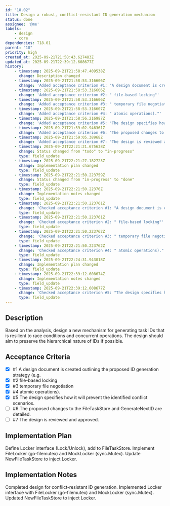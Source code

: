 ```yaml
---
id: "18.02"
title: Design a robust, conflict-resistant ID generation mechanism
status: done
assignee: '@me'
labels:
    - design
    - core
dependencies: T18.01
parent: "18"
priority: high
created_at: 2025-09-21T21:58:43.627483Z
updated_at: 2025-09-21T22:39:12.608677Z
history:
    - timestamp: 2025-09-21T21:58:47.409538Z
      change: Description changed
    - timestamp: 2025-09-21T21:58:53.316606Z
      change: 'Added acceptance criterion #1: "A design document is created outlining the proposed ID generation strategy (e.g."'
    - timestamp: 2025-09-21T21:58:53.316606Z
      change: 'Added acceptance criterion #2: " file-based locking"'
    - timestamp: 2025-09-21T21:58:53.316606Z
      change: 'Added acceptance criterion #3: " temporary file negotiation"'
    - timestamp: 2025-09-21T21:58:53.316607Z
      change: 'Added acceptance criterion #4: " atomic operations)."'
    - timestamp: 2025-09-21T21:58:56.216987Z
      change: 'Added acceptance criterion #5: "The design specifies how it will prevent the identified conflict scenarios."'
    - timestamp: 2025-09-21T21:59:02.946361Z
      change: 'Added acceptance criterion #6: "The proposed changes to the FileTaskStore and GenerateNextID are detailed."'
    - timestamp: 2025-09-21T21:59:05.38968Z
      change: 'Added acceptance criterion #7: "The design is reviewed and approved."'
    - timestamp: 2025-09-21T22:21:21.675638Z
      change: Status changed from "todo" to "in-progress"
      type: field_update
    - timestamp: 2025-09-21T22:21:27.182723Z
      change: Implementation plan changed
      type: field_update
    - timestamp: 2025-09-21T22:21:50.223759Z
      change: Status changed from "in-progress" to "done"
      type: field_update
    - timestamp: 2025-09-21T22:21:50.22376Z
      change: Implementation notes changed
      type: field_update
    - timestamp: 2025-09-21T22:21:50.223761Z
      change: 'Checked acceptance criterion #1: "A design document is created outlining the proposed ID generation strategy (e.g."'
      type: field_update
    - timestamp: 2025-09-21T22:21:50.223761Z
      change: 'Checked acceptance criterion #2: " file-based locking"'
      type: field_update
    - timestamp: 2025-09-21T22:21:50.223762Z
      change: 'Checked acceptance criterion #3: " temporary file negotiation"'
      type: field_update
    - timestamp: 2025-09-21T22:21:50.223762Z
      change: 'Checked acceptance criterion #4: " atomic operations)."'
      type: field_update
    - timestamp: 2025-09-21T22:24:31.943018Z
      change: Implementation plan changed
      type: field_update
    - timestamp: 2025-09-21T22:39:12.608674Z
      change: Implementation notes changed
      type: field_update
    - timestamp: 2025-09-21T22:39:12.608677Z
      change: 'Checked acceptance criterion #5: "The design specifies how it will prevent the identified conflict scenarios."'
      type: field_update
---
```

## Description

Based on the analysis, design a new mechanism for generating task IDs that is resilient to race conditions and concurrent operations. The design should aim to preserve the hierarchical nature of IDs if possible.

## Acceptance Criteria
<!-- AC:BEGIN -->

- [x] #1 A design document is created outlining the proposed ID generation strategy (e.g.
- [x] #2  file-based locking
- [x] #3  temporary file negotiation
- [x] #4  atomic operations).
- [x] #5 The design specifies how it will prevent the identified conflict scenarios.
- [ ] #6 The proposed changes to the FileTaskStore and GenerateNextID are detailed.
- [ ] #7 The design is reviewed and approved.

<!-- AC:END -->

## Implementation Plan

Define Locker interface (Lock/Unlock), add to FileTaskStore. Implement FileLocker (go-filemutex) and MockLocker (sync.Mutex). Update NewFileTaskStore to inject Locker.

## Implementation Notes

Completed design for conflict-resistant ID generation. Implemented Locker interface with FileLocker (go-filemutex) and MockLocker (sync.Mutex). Updated NewFileTaskStore to inject Locker.
